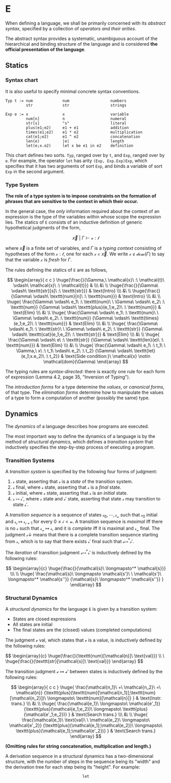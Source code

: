 # E

When defining a language, we shall be primarily concerned with its *abstract
syntax*, specified by a collection of *operators and their arities*.

The abstract syntax provides a systematic, unambiguous account of the
hierarchical and binding structure of the language and is considered **the
official presentation of the language**.

## Statics

### Syntax chart

It is also useful to specify minimal concrete syntax conventions.

```
Typ t := num             num                  numbers
         str             str                  strings

Exp e := x               x                    variable
         num[n]          n                    numeral
         str[s]          "s"                  literal
         plus(e1;e2)     e1 + e1              addition
         times(e1;e2)    e1 * e2              multiplication
         cat(e1;e2)      e1 ^ e2              concatenation
         len(e)          |e|                  length
         let(e;x.e2)     let x be e1 in e2    definition
```

This chart defines two sorts. `Typ`, ranged over by `t`, and `Exp`, ranged over
by `e`. For example, the operator `let` has arity `(Exp, Exp.Exp)Exp`, which
specifies that it has two arguments of sort `Exp`, and binds a variable of sort
`Exp` in the second argument.

### Type System

**The role of a type system is to impose constraints on the formation of phrases
that are sensitive to the context in which their occur.**

In the general case, the *only* information required about the context of an
expression is the type of the variables within whose scope the expression
lies. The statics of `E` consists of an inductive definition of generic
hypothetical judgments of the form,

$$\vec{x}\ |\ \Gamma \vdash \mathcal{e} : \mathcal{t}$$

where $\vec{x}$ is a finite set of variables, and $\Gamma$ is a *typing context*
consisting of hypotheses of the form $\mathcal{x} : \mathcal{t}$, one for each
$\mathcal{x} \in \vec{x}$. We write $\mathcal{x} \notin \mathcal{dom}(\Gamma)$
to say that the variable $\mathcal{x}$ is *fresh* for $\Gamma$.

The rules defining the statics of `E` are as follows,

$$
\begin{array}{ c c }
\huge{\frac{}{\Gamma,\ \mathcal{x}\ :\ \mathcal{t}\ \vdash\ \mathcal{x}\ :\ \mathcal{t}}} &
\\\ &\ \\
\huge{\frac{}{\Gamma\ \vdash\ \texttt{str}[s]\ :\ \texttt{str}}} &
\text{Intro}
\\\ &\ \\
\huge{\frac{}{\Gamma\ \vdash\ \texttt{num}[n]\ :\ \texttt{num}}} &
\text{Intro}
\\\ &\ \\
\huge{
  \frac{\Gamma\ \vdash\ e_1\ :\ \texttt{num}\ \ \Gamma\ \vdash\ e_2\ :\ \texttt{num}}
       {\Gamma\ \vdash\ \texttt{plus}(e_1;e_2)\ :\ \texttt{num}}} &
\text{Elim}
\\\ &\ \\
\huge{
  \frac{\Gamma\ \vdash\ e_1\ :\ \texttt{num}\ \ \Gamma\ \vdash\ e_2\ :\ \texttt{num}}
       {\Gamma\ \vdash\ \texttt{times}(e_1;e_2)\ :\ \texttt{num}}} &
\text{Elim}
\\\ &\ \\
\huge{
  \frac{\Gamma\ \vdash\ e_1\ :\ \texttt{str}\ \ \Gamma\ \vdash\ e_2\ :\ \texttt{str}}
       {\Gamma\ \vdash\ \texttt{cat}(e_1;e_2)\ :\ \texttt{str}}} &
\text{Elim}
\\\ &\ \\
\huge{
  \frac{\Gamma\ \vdash\ e\ :\ \texttt{str}}
       {\Gamma\ \vdash\ \texttt{len}(e)\ :\ \texttt{num}}} &
\text{Elim}
\\\ &\ \\
\huge{
  \frac{\Gamma\ \vdash\ e_1\ :\ t_1\ \ \Gamma,\ x\ :\ t_1\ \vdash\ e_2\ :\ t_2}
       {\Gamma\ \vdash\ \texttt{let}(e_1;x.e_2)\ :\ t_2}} &
\text{Side condition:}\ \mathcal{x} \notin \mathcal{dom}(\Gamma)
\end{array}
$$

The typing rules are *syntax-directed*: there is exactly one rule for each form
of expression (Lemma 4.2, page 35, "Inversion of Typing").

The *introduction forms* for a type determine the *values*, or *canonical
forms*, of that type. The *elimination forms* determine how to manipulate the
values of a type to form a computation of another (possibly the same) type.

## Dynamics

The *dynamics* of a language describes how programs are executed.

The most important way to define the dynamics of a language is by the method of
*structural dynamics*, which defines a *transition system* that inductively
specifies the step-by-step process of executing a program.

### Transition Systems

A *transition system* is specified by the following four forms of judgment:

1. $\mathcal{s}\ \text{state}$, asserting that $\mathcal{s}$ is a *state* of the
   transition system.
2. $\mathcal{s}\ \text{final}$, where $\mathcal{s}\ \text{state}$, asserting
   that $\mathcal{s}$ is a *final* state.
3. $\mathcal{s}\ \text{initial}$, where $\mathcal{s}\ \text{state}$, asserting
   that $\mathcal{s}$ is an *initial* state.
4. $\mathcal{s}\ \longmapsto\ \mathcal{s'}$, where $\mathcal{s}\ \text{state}$
   and $\mathcal{s'}\ \text{state}$, asserting that state $\mathcal{s}$ may
   transition to state $\mathcal{s'}$.

A *transition sequence* is a sequence of states
$\mathcal{s_0}, \cdots, \mathcal{s_n}$ such that $\mathcal{s_0}\ \text{initial}$
and $\mathcal{s_i}\ \longmapsto\ \mathcal{s_{i+1}}$ for every
$\mathcal{0 \leq i < n}$. A transition sequence is *maximal* iff there is no
$\mathcal{s}$ such that $\mathcal{s_n}\ \longmapsto\ \mathcal{s}$, and it is
*complete* iff it is maximal and $\mathcal{s_n}\ \text{final}$. The judgment
$\mathcal{s} \downarrow$ means that there is a complete transition sequence
starting from $\mathcal{s}$, which is to say that there exists
$\mathcal{s'}\ \text{final}$ such that
$\mathcal{s} \longmapsto^* \mathcal{s'}$.

The *iteration* of transition judgment $\mathcal{s} \longmapsto^* \mathcal{s'}$
is inductively defined by the following rules:

$$
\begin{array}{c}
\huge{\frac{}{\mathcal{s}\ \longmapsto^* \mathcal{s}}}
\\\ \\
\huge{
  \frac{\mathcal{s}\ \longmapsto \mathcal{s'}\ \ \mathcal{s'}\ \longmapsto^* \mathcal{s''}}
       {\mathcal{s}\ \longmapsto^* \mathcal{s''}}
}
\end{array}
$$

### Structural Dynamics

A *structural dynamics* for the language `E` is given by a transition system:

* States are closed expressions
* All states are initial
* The final states are the (closed) values (completed computations)

The judgment $\mathcal{e}\ \text{val}$, which states that $\mathcal{e}$ is a
value, is inductively defined by the following rules:

$$
\begin{array}{c}
\huge{\frac{}{\texttt{num}[\mathcal{n}]\ \text\{val}}}
\\\ \\
\huge{\frac{}{\texttt{str}[\mathcal{s}]\ \text{val}}}
\end{array}
$$

The transition judgment $\mathcal{e} \longmapsto \mathcal{e'}$ between states is
inductively defined by the following rules:

$$
\begin{array}{ c c }
\huge{
  \frac{\mathcal{n_1}\ +\ \mathcal{n_2}\ =\ \mathcal{n}}
       {\texttt{plus}(\texttt{num}[\mathcal{n_1}];\texttt{num}[\mathcal{n_2}])\ \longmapsto\ \texttt{num}[\mathcal{n}]}
} & \text{Instr. trans.}
\\\ &\ \\
\huge{
  \frac{\mathcal{e_1}\ \longmapsto\ \mathcal{e'_1}}
       {\texttt{plus}(\mathcal{e_1;e_2})\ \longmapsto\ \texttt{plus}(\mathcal{e'_1;e_2})}
} & \text{Search trans.}
\\\ &\ \\
\huge{
  \frac{\mathcal{e_1}\ \text{val}\ \ \mathcal{e_2}\ \longmapsto\ \mathcal{e'_2}}
       {\texttt{plus}(\mathcal{e_1};\mathcal{e_2})\ \longmapsto\ \texttt{plus}(\mathcal{e_1};\mathcal{e'_2})}
} & \text{Search trans.}
\end{array}
$$

**(Omitting rules for string concatenation, multiplication and length.)**

A derivation sequence in a structural dynamics has a two-dimensional structure,
with the number of steps in the sequence being its "width" and the derivation
tree for each step being its "height". For example:

$$
\mathtt{let}
$$
